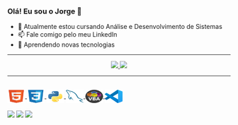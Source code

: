 ### Olá! Eu sou o Jorge 👋

- 🔭 Atualmente estou cursando Análise e Desenvolvimento de Sistemas <!-- - 🌱 Estou estudando programação -->
- 📫 Fale comigo pelo meu LinkedIn
- 🌱 Aprendendo novas tecnologias
------
<div align="center">
  <a href="https://github.com/rafaballerini">
  <img height="180em" src="https://github-readme-stats.vercel.app/api?username=jorgehtml&show_icons=true&theme=dark&include_all_commits=true&count_private=true"/>
  <img height="180em" src="https://github-readme-stats.vercel.app/api/top-langs/?username=jorgehtml&layout=compact&langs_count=7&theme=dark"/>
</div>
  
<!--<div>
  <a href="https://github.com/jorgehtml">
  <img height="160em" src="https://github-readme-stats.vercel.app/api?username=jorgehtml&show_icons=true&theme=tokyonight&include_all_commits=true&count_private=true"/>
  <img height="160em" src="https://github-readme-stats.vercel.app/api/top-langs/?username=jorgehtml&layout=compact&langs_count=7&theme=tokyonight"/>
</div>
-->
--------
<div style="display: inline_block"><br>
  <img align="center" alt="HTML-logo" height="30" width="40" src="https://raw.githubusercontent.com/devicons/devicon/master/icons/html5/html5-original.svg">
  <img align="center" alt="CSS-logo" height="30" width="40" src="https://raw.githubusercontent.com/devicons/devicon/master/icons/css3/css3-original.svg">
  <img align="center" alt="Python-logo" height="30" width="40" src="https://raw.githubusercontent.com/devicons/devicon/master/icons/python/python-original.svg">
  <img align="center" alt="MySQL-logo" height="30" width="40" src="https://raw.githubusercontent.com/devicons/devicon/master/icons/mysql/mysql-original.svg">
  <!-Imagem do VBA retirada do github do WillianROM (https://github.com/WillianROM)->
  <img align="center" alt="vba-logo" height="30" width="40" src="https://github.com/WillianROM/WillianROM/blob/main/.github/imagem/vba.png"/>
  <img align="center" alt="vscode-logo" height="30" width="40" src="https://raw.githubusercontent.com/devicons/devicon/master/icons/vscode/vscode-original.svg">
</div>
  <br>
<div> 
  <a href="https://instagram.com/jooj.http" target="_blank"><img src="https://img.shields.io/badge/-Instagram-%23E4405F?style=for-the-badge&logo=instagram&logoColor=white" target="_blank"></a>
  <a href = "mailto:jorgegbsouza@gmail.com"><img src="https://img.shields.io/badge/-Gmail-%23333?style=for-the-badge&logo=gmail&logoColor=white" target="_blank"></a>
  <a href="https://www.linkedin.com/in/jorgegbs/" target="_blank"><img src="https://img.shields.io/badge/-LinkedIn-%230077B5?style=for-the-badge&logo=linkedin&logoColor=white" target="_blank"></a> 
</div>
